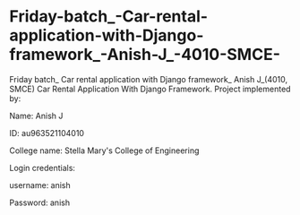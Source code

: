 # Friday-batch_-Car-rental-application-with-Django-framework_-Anish-J_-4010-SMCE-
Friday batch_ Car rental application with Django framework_ Anish J_(4010, SMCE)
Car Rental Application With Django Framework. Project implemented by:

Name: Anish J

ID: au963521104010

College name: Stella Mary's College of Engineering

Login credentials:

username: anish

Password: anish
